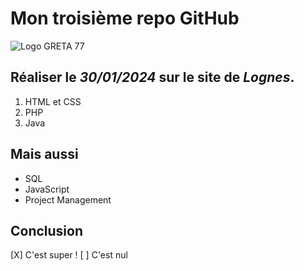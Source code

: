 # Mon troisième repo GitHub

![Logo GRETA 77](https://www.forpro-creteil.org/)

## Réaliser le _30/01/2024_ sur le site de *Lognes*.

1. HTML et CSS
2. PHP
3. Java

## Mais aussi

* SQL
* JavaScript
* Project Management


## Conclusion

[X] C'est super !
[ ] C'est nul
